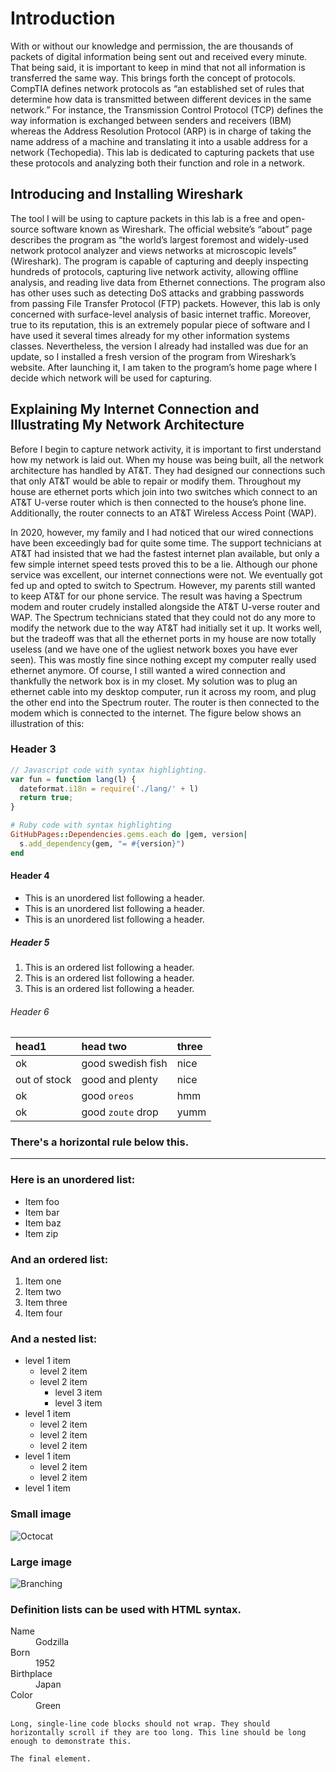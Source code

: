 
# Introduction

With or without our knowledge and permission, the are thousands of packets of digital information being sent out and received every minute. That being said, it is important to keep in mind that not all information is transferred the same way. This brings forth the concept of protocols. CompTIA defines network protocols as “an established set of rules that determine how data is transmitted between different devices in the same network.” For instance, the Transmission Control Protocol (TCP) defines the way information is exchanged between senders and receivers (IBM) whereas the Address Resolution Protocol (ARP) is in charge of taking the name address of a machine and translating it into a usable address for a network (Techopedia). This lab is dedicated to capturing packets that use these protocols and analyzing both their function and role in a network. 

## Introducing and Installing Wireshark

The tool I will be using to capture packets in this lab is a free and open-source software known as Wireshark. The official website’s “about” page describes the program as “the world’s largest foremost and widely-used network protocol analyzer and views networks at microscopic levels” (Wireshark). The program is capable of capturing and deeply inspecting hundreds of protocols, capturing live network activity, allowing offline analysis, and reading live data from Ethernet connections. The program also has other uses such as detecting DoS attacks and grabbing passwords from passing File Transfer Protocol (FTP) packets. However, this lab is only concerned with surface-level analysis of basic internet traffic. Moreover, true to its reputation, this is an extremely popular piece of software and I have used it several times already for my other information systems classes. Nevertheless, the version I already had installed was due for an update, so I installed a fresh version of the program from Wireshark’s website. After launching it, I am taken to the program’s home page where I decide which network will be used for capturing.

## Explaining My Internet Connection and Illustrating My Network Architecture

Before I begin to capture network activity, it is important to first understand how my network is laid out. When my house was being built, all the network architecture has handled by AT&T. They had designed our connections such that only AT&T would be able to repair or modify them. Throughout my house are ethernet ports which join into two switches which connect to an AT&T U-verse router which is then connected to the house’s phone line. Additionally, the router connects to an AT&T Wireless Access Point (WAP).

In 2020, however, my family and I had noticed that our wired connections have been exceedingly bad for quite some time. The support technicians at AT&T had insisted that we had the fastest internet plan available, but only a few simple internet speed tests proved this to be a lie. Although our phone service was excellent, our internet connections were not. We eventually got fed up and opted to switch to Spectrum. However, my parents still wanted to keep AT&T for our phone service. The result was having a Spectrum modem and router crudely installed alongside the AT&T U-verse router and WAP. The Spectrum technicians stated that they could not do any more to modify the network due to the way AT&T had initially set it up. It works well, but the tradeoff was that all the ethernet ports in my house are now totally useless (and we have one of the ugliest network boxes you have ever seen). This was mostly fine since nothing except my computer really used ethernet anymore. Of course, I still wanted a wired connection and thankfully the network box is in my closet. My solution was to plug an ethernet cable into my desktop computer, run it across my room, and plug the other end into the Spectrum router. The router is then connected to the modem which is connected to the internet. The figure below shows an illustration of this:

### Header 3

```js
// Javascript code with syntax highlighting.
var fun = function lang(l) {
  dateformat.i18n = require('./lang/' + l)
  return true;
}
```

```ruby
# Ruby code with syntax highlighting
GitHubPages::Dependencies.gems.each do |gem, version|
  s.add_dependency(gem, "= #{version}")
end
```

#### Header 4

*   This is an unordered list following a header.
*   This is an unordered list following a header.
*   This is an unordered list following a header.

##### Header 5

1.  This is an ordered list following a header.
2.  This is an ordered list following a header.
3.  This is an ordered list following a header.

###### Header 6

| head1        | head two          | three |
|:-------------|:------------------|:------|
| ok           | good swedish fish | nice  |
| out of stock | good and plenty   | nice  |
| ok           | good `oreos`      | hmm   |
| ok           | good `zoute` drop | yumm  |

### There's a horizontal rule below this.

* * *

### Here is an unordered list:

*   Item foo
*   Item bar
*   Item baz
*   Item zip

### And an ordered list:

1.  Item one
1.  Item two
1.  Item three
1.  Item four

### And a nested list:

- level 1 item
  - level 2 item
  - level 2 item
    - level 3 item
    - level 3 item
- level 1 item
  - level 2 item
  - level 2 item
  - level 2 item
- level 1 item
  - level 2 item
  - level 2 item
- level 1 item

### Small image

![Octocat](https://github.githubassets.com/images/icons/emoji/octocat.png)

### Large image

![Branching](https://guides.github.com/activities/hello-world/branching.png)


### Definition lists can be used with HTML syntax.

<dl>
<dt>Name</dt>
<dd>Godzilla</dd>
<dt>Born</dt>
<dd>1952</dd>
<dt>Birthplace</dt>
<dd>Japan</dd>
<dt>Color</dt>
<dd>Green</dd>
</dl>

```
Long, single-line code blocks should not wrap. They should horizontally scroll if they are too long. This line should be long enough to demonstrate this.
```

```
The final element.
```
